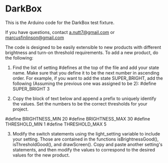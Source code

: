 # DarkBox
This is the Arduino code for the DarkBox test fixture.

If you have questions, contact a.nutt7@gmail.com or marcusfinlinson@gmail.com

The code is designed to be easily extensible to new products with different brightness and turn-on threshold requirements.
To add a new product, do the following:
1. Find the list of setting #defines at the top of the file and add your state name. Make sure that you define it to be the next number in ascending order.
For example, if you want to add the state SUPER_BRIGHT, add the following (Assuming the previous one was assigned to be 2):
#define SUPER_BRIGHT 3

2. Copy the block of text below and append a prefix to uniquely identify the values. Set the numbers to be the correct thresholds for your project.

#define BRIGHTNESS_MIN 20
#define BRIGHTNESS_MAX 30
#define THRESHOLD_MIN 1
#define THRESHOLD_MAX 5

3. Modify the switch statements using the light_setting variable to include your setting. Those are contained in the functions isBrightnessGood(), isThresholdGood(), and drawScreen().
Copy and paste another setting's statements, and then modify the values to correspond to the desired values for the new product.
